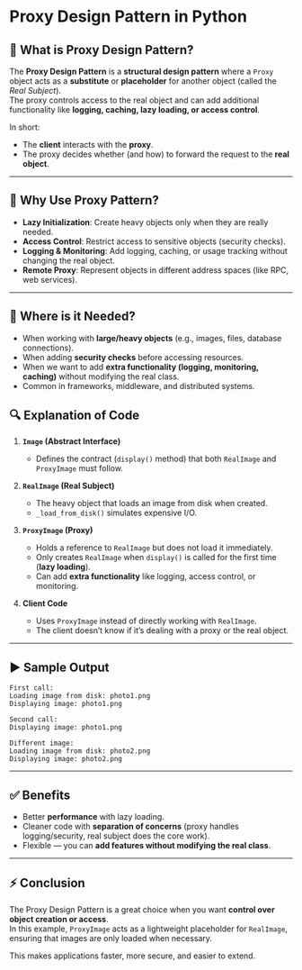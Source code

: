 # Proxy Design Pattern in Python

## 📌 What is Proxy Design Pattern?
The **Proxy Design Pattern** is a **structural design pattern** where a `Proxy` object acts as a **substitute** or **placeholder** for another object (called the *Real Subject*).  
The proxy controls access to the real object and can add additional functionality like **logging, caching, lazy loading, or access control**.

In short:
- The **client** interacts with the **proxy**.
- The proxy decides whether (and how) to forward the request to the **real object**.

---

## 🤔 Why Use Proxy Pattern?
- **Lazy Initialization**: Create heavy objects only when they are really needed.
- **Access Control**: Restrict access to sensitive objects (security checks).
- **Logging & Monitoring**: Add logging, caching, or usage tracking without changing the real object.
- **Remote Proxy**: Represent objects in different address spaces (like RPC, web services).

---

## 📍 Where is it Needed?
- When working with **large/heavy objects** (e.g., images, files, database connections).
- When adding **security checks** before accessing resources.
- When we want to add **extra functionality (logging, monitoring, caching)** without modifying the real class.
- Common in frameworks, middleware, and distributed systems.


## 🔍 Explanation of Code
1. **`Image` (Abstract Interface)**  
   - Defines the contract (`display()` method) that both `RealImage` and `ProxyImage` must follow.

2. **`RealImage` (Real Subject)**  
   - The heavy object that loads an image from disk when created.  
   - `_load_from_disk()` simulates expensive I/O.

3. **`ProxyImage` (Proxy)**  
   - Holds a reference to `RealImage` but does not load it immediately.  
   - Only creates `RealImage` when `display()` is called for the first time (**lazy loading**).  
   - Can add **extra functionality** like logging, access control, or monitoring.

4. **Client Code**  
   - Uses `ProxyImage` instead of directly working with `RealImage`.  
   - The client doesn’t know if it’s dealing with a proxy or the real object.

---

## ▶️ Sample Output
```
First call:
Loading image from disk: photo1.png
Displaying image: photo1.png

Second call:
Displaying image: photo1.png

Different image:
Loading image from disk: photo2.png
Displaying image: photo2.png
```

---

## ✅ Benefits
- Better **performance** with lazy loading.
- Cleaner code with **separation of concerns** (proxy handles logging/security, real subject does the core work).
- Flexible — you can **add features without modifying the real class**.

---

## ⚡ Conclusion
The Proxy Design Pattern is a great choice when you want **control over object creation or access**.  
In this example, `ProxyImage` acts as a lightweight placeholder for `RealImage`, ensuring that images are only loaded when necessary.  

This makes applications faster, more secure, and easier to extend.
